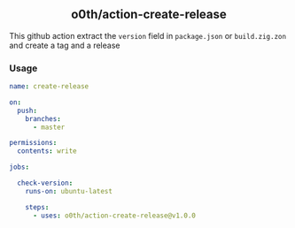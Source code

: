 <h2 align="center">
o0th/action-create-release
</h2>

This github action extract the `version` field in `package.json`
or `build.zig.zon` and create a tag and a release

### Usage

```yaml
name: create-release

on:
  push:
    branches:
      - master 

permissions:
  contents: write

jobs:

  check-version:
    runs-on: ubuntu-latest

    steps:
      - uses: o0th/action-create-release@v1.0.0
```
